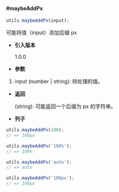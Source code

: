 #### #maybeAddPx

```javascript
utils.maybeAddPx(input);
```

可能将值（input）添加后缀 px

- **引入版本**

    1.0.0

- **参数**

1. input (number | string): 待处理的值。

- **返回**

    (string): 可能返回一个后缀为 px 的字符串。

- **列子**

```javascript
utils.maybeAddPx(100);
// => 100px

utils.maybeAddPx('100%');
// => 100%

utils.maybeAddPx('auto');
// => auto

utils.maybeAddPx('100px');
// => 100px
```
